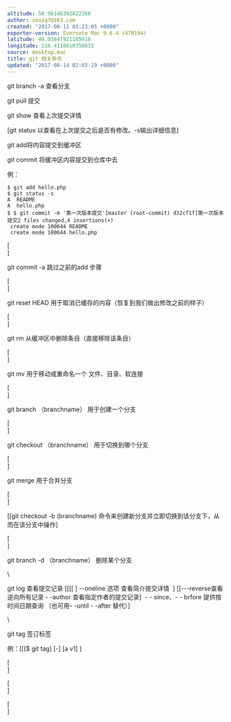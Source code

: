 ```yaml
---
altitude: 50.96146392822266
author: zouzq7@163.com
created: "2017-08-11 03:23:05 +0000"
exporter-version: Evernote Mac 9.6.4 (470194)
latitude: 40.03847921185016
longitude: 116.4110810356631
source: desktop.mac
title: git 相关命令
updated: "2017-08-14 02:03:19 +0000"
---
```


<div>

git branch -a 查看分支

</div>

<div>

git pull 提交

</div>

<div>

git show 查看上次提交详情

</div>

<div>

[git status
以查看在上次提交之后是否有修改。-s输出详细信息] 

</div>

<div>

git add将内容提交到缓冲区

</div>

<div>

git commit 将缓冲区内容提交到仓库中去

</div>

<div>

例：

</div>

<div>

```  
$ git add hello.php
$ git status -s
A  README
A  hello.php
$ $ git commit -m '第一次版本提交'[master (root-commit) d32cf1f]第一次版本提交2 files changed,4 insertions(+)
 create mode 100644 README
 create mode 100644 hello.php
```

</div>

<div>

[\
] 

</div>

<div>

git commit -a 跳过之前的add 步骤

</div>

<div>

[\
] 

</div>

<div>

git reset HEAD 用于取消已缓存的内容（恢复到我们做出修改之前的样子）

</div>

<div>

[\
] 

</div>

<div>

git rm 从缓冲区中删除条目（直接移除该条目）

</div>

<div>

[\
] 

</div>

<div>

git mv 用于移动或重命名一个 文件、目录、软连接

</div>

<div>

[\
] 

</div>

<div>

git branch （branchname） 用于创建一个分支

</div>

<div>

[\
] 

</div>

<div>

git checkout （branchname） 用于切换到哪个分支

</div>

<div>

[\
] 

</div>

<div>

git merge 用于合并分支

</div>

<div>

[\
] 

</div>

<div>

[[git checkout -b (branchname)
命令来创建新分支并立即切换到该分支下，从而在该分支中操作] 

</div>

<div>

[\
] 

</div>

<div>

git branch -d （branchname） 删除某个分支

</div>

<div>

\

</div>

<div>

git log
查看提交记录 [[[[ ] \--oneline
选项 查看简介提交详情
 ] [[---reverse查看逆向所有记录 -
-author
查看指定作者的提交记录]  - -
since、- - brfore 提供按时间日期查询 （也可用- -until - -after
替代）] 

</div>

<div>

\

</div>

<div>

git tag 签订标签

</div>

<div>

例：[[[\$ git
tag] 
[-] [a
v1] 
] 

</div>

<div>

[\
] 

</div>

<div>

[\
] 

</div>

<div>

[\
] 

</div>
